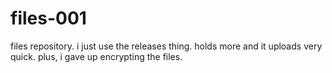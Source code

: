 # files-001
files repository. i just use the releases thing. holds more and it uploads very quick. plus, i gave up encrypting the files.
